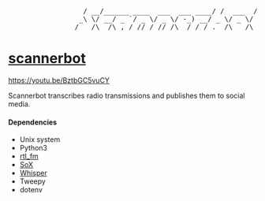 
<pre>
                  / __/______ ____  ___  ___ ____/ /  ___  / /_
                 _\ \/ __/ _ `/ _ \/ _ \/ -_) __/ _ \/ _ \/ __/
                /___/\__/\_,_/_//_/_//_/\__/_/ /_.__/\___/\__/ 
</pre>

# [scannerbot](https://twitter.com/sdscannerbot)

https://youtu.be/BztbGC5vuCY

Scannerbot transcribes radio transmissions and publishes them to social media.

#### Dependencies
* Unix system
* Python3
* [rtl_fm](http://kmkeen.com/rtl-demod-guide/index.html)
* [SoX](https://sox.sourceforge.net/sox.html)
* [Whisper](https://github.com/openai/whisper)
* Tweepy
* dotenv
